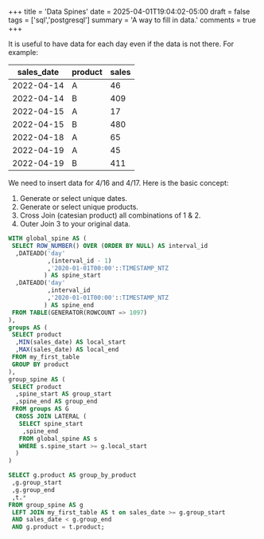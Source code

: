+++
title = 'Data Spines'
date = 2025-04-01T19:04:02-05:00
draft = false
tags = ['sql','postgresql']
summary = 'A way to fill in data.'
comments = true
+++

It is useful to have data for each day even if the data is not there.
For example:

| sales_date | product | sales |
| ---------- | ------- | ----- |
| 2022-04-14 | A       | 46    |
| 2022-04-14 | B       | 409   |
| 2022-04-15 | A       | 17    |
| 2022-04-15 | B       | 480   |
| 2022-04-18 | A       | 65    |
| 2022-04-19 | A       | 45    |
| 2022-04-19 | B       | 411   |

We need to insert data for 4/16 and 4/17.
Here is the basic concept:

1. Generate or select unique dates.
2. Generate or select unique products.
3. Cross Join (catesian product) all combinations of 1 & 2.
4. Outer Join 3 to your original data.

```sql
WITH global_spine AS (
 SELECT ROW_NUMBER() OVER (ORDER BY NULL) AS interval_id
  ,DATEADD('day'
           ,(interval_id - 1)
           ,'2020-01-01T00:00'::TIMESTAMP_NTZ
          ) AS spine_start
  ,DATEADD('day'
           ,interval_id
           ,'2020-01-01T00:00'::TIMESTAMP_NTZ
          ) AS spine_end
 FROM TABLE(GENERATOR(ROWCOUNT => 1097)
),
groups AS (
 SELECT product
  ,MIN(sales_date) AS local_start
  ,MAX(sales_date) AS local_end
 FROM my_first_table
 GROUP BY product
),
group_spine AS (
 SELECT product
  ,spine_start AS group_start
  ,spine_end AS group_end
 FROM groups AS G
  CROSS JOIN LATERAL (
   SELECT spine_start
    ,spine_end
   FROM global_spine AS s
   WHERE s.spine_start >= g.local_start
  )
)

SELECT g.product AS group_by_product
 ,g.group_start
 ,g.group_end
 ,t.*
FROM group_spine AS g
 LEFT JOIN my_first_table AS t on sales_date >= g.group_start
 AND sales_date < g.group_end
 AND g.product = t.product;
```

